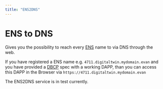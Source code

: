 ```yaml
---
title: "ENS2DNS"
---
```

# ENS to DNS

Gives you the possibility to reach every [ENS](/dev/ens) name to via DNS through the web.

If you have registered a ENS name e.g. `4711.digitaltwin.mydomain.evan` and you have provided a [DBCP](/dev/dbcp) spec with a working DAPP, than you can access this DAPP in the Browser via `https://4711.digitaltwin.mydomain.evan`

The ENS2DNS service is in test currently.
